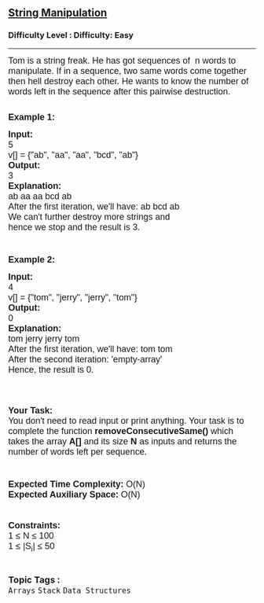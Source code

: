 <h2><a href="https://www.geeksforgeeks.org/problems/string-manipulation3706/1?page=1&category=Stack&difficulty=Easy&sortBy=submissions">String Manipulation</a></h2><h3>Difficulty Level : Difficulty: Easy</h3><hr><div class="problems_problem_content__Xm_eO"><div class="starwars-lab">
<p><span style="font-size:18px"><span style="font-family:arial,helvetica,sans-serif">Tom is a string freak. He has got sequences of&nbsp; n words to manipulate. If in a sequence, two same words come together then hell destroy each other. He wants to know the number of words left in the sequence after this pairwise destruction.</span></span><br>
&nbsp;</p>

<div class="starwars-lab">
<p><span style="font-size:18px"><span style="font-family:arial,helvetica,sans-serif"><strong>Example 1:</strong></span></span></p>

<pre><span style="font-size:18px"><span style="font-family:arial,helvetica,sans-serif"><strong>Input:</strong>
5
v[] = {"ab", "aa", "aa", "bcd", "ab"}
<strong>Output:</strong>
3<strong>
Explanation:</strong>
ab aa aa bcd ab
After the first iteration, we'll have: ab bcd ab
We can't further destroy more strings and
hence we stop and the result is 3. </span></span></pre>

<p>&nbsp;</p>

<p><span style="font-size:18px"><span style="font-family:arial,helvetica,sans-serif"><strong>Example 2:</strong></span></span></p>

<pre><span style="font-size:18px"><span style="font-family:arial,helvetica,sans-serif"><strong>Input:</strong>
4
v[] = {"tom", "jerry", "jerry", "tom"}
<strong>Output:</strong>
0
<strong>Explanation:
</strong>tom jerry jerry tom
After the first iteration, we'll have: tom tom
After the second iteration: 'empty-array' 
Hence, the result is 0. </span></span></pre>
</div>

<p><br>
&nbsp;</p>

<p><span style="font-size:18px"><span style="font-family:arial,helvetica,sans-serif"><strong>Your Task:&nbsp;&nbsp;</strong><br>
You don't need to read input or print anything. Your task is to complete the function&nbsp;<strong>removeConsecutiveSame()</strong>&nbsp;which takes the array <strong>A[]</strong> and its size <strong>N</strong><strong> </strong>as inputs and returns the number of words left per sequence.</span></span></p>

<p>&nbsp;</p>

<p><span style="font-size:18px"><span style="font-family:arial,helvetica,sans-serif"><strong>Expected Time Complexity: </strong>O(N)<br>
<strong>Expected Auxiliary Space: </strong>O(N)<br>
<br>
<br>
<strong>Constraints:</strong><br>
1 ≤ N ≤ 100<br>
1 ≤ |S<sub>i</sub>| ≤ 50</span></span></p>
</div>
</div><br><p><span style=font-size:18px><strong>Topic Tags : </strong><br><code>Arrays</code>&nbsp;<code>Stack</code>&nbsp;<code>Data Structures</code>&nbsp;